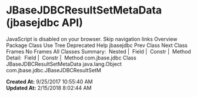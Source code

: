 # JBaseJDBCResultSetMetaData (jbasejdbc   API)

JavaScript is disabled on your browser. Skip navigation links Overview Package Class Use Tree Deprecated Help jbasejdbc Prev Class Next Class Frames No Frames All Classes Summary:  Nested |  Field |  Constr |  Method Detail:  Field |  Constr |  Method com.jbase.jdbc Class JBaseJDBCResultSetMetaData java.lang.Object com.jbase.jdbc.JBaseJDBCResultSetM  

**Created At:** 9/25/2017 10:55:40 AM  
**Updated At:** 2/15/2018 8:02:44 AM  

